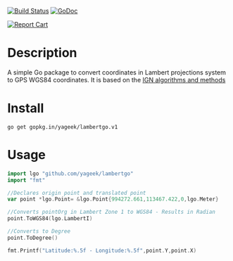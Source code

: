[![Build Status](https://travis-ci.org/yageek/lambertgo.svg?branch=master)](https://travis-ci.org/yageek/lambertgo) [![GoDoc](https://godoc.org/github.com/yageek/lambertgo?status.png)](https://godoc.org/github.com/yageek/lambertgo) 

[![Report Cart](http://goreportcard.com/badge/yageek/lambertgo)](http://goreportcard.com/badge/yageek/lambertgo)

# Description
A simple Go package to convert coordinates in Lambert projections system to GPS WGS84 coordinates. It is based on the [IGN algorithms and methods](http://geodesie.ign.fr/contenu/fichiers/documentation/algorithmes/notice/NTG_71.pdf)

# Install

```
go get gopkg.in/yageek/lambertgo.v1
```

# Usage

```go
import lgo "github.com/yageek/lambertgo"
import "fmt"

//Declares origin point and translated point
var point *lgo.Point= &lgo.Point{994272.661,113467.422,0,lgo.Meter}

//Converts pointOrg in Lambert Zone 1 to WGS84 - Results in Radian
point.ToWGS84(lgo.LambertI)

//Converts to Degree
point.ToDegree()

fmt.Printf("Latitude:%.5f - Longitude:%.5f",point.Y,point.X)
```
